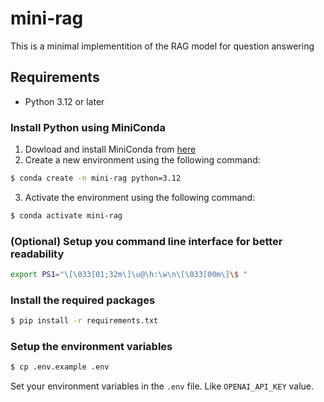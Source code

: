 # mini-rag

This is a minimal implementition of the RAG model for question answering

## Requirements

- Python 3.12 or later

### Install Python using MiniConda

1) Dowload and install MiniConda from [here](https://docs.anaconda.com/miniconda/)
2) Create a new environment using the following command:
```bash 
$ conda create -n mini-rag python=3.12
```
3) Activate the environment using the following command:
```bash
$ conda activate mini-rag
```
### (Optional) Setup you command line interface for better readability
``` bash
export PS1="\[\033[01;32m\]\u@\h:\w\n\[\033[00m\]\$ "
```
### Install the required packages
```bash
$ pip install -r requirements.txt
```
### Setup the environment variables
```bash
$ cp .env.example .env
```

Set your environment variables in the `.env` file. Like `OPENAI_API_KEY` value.

